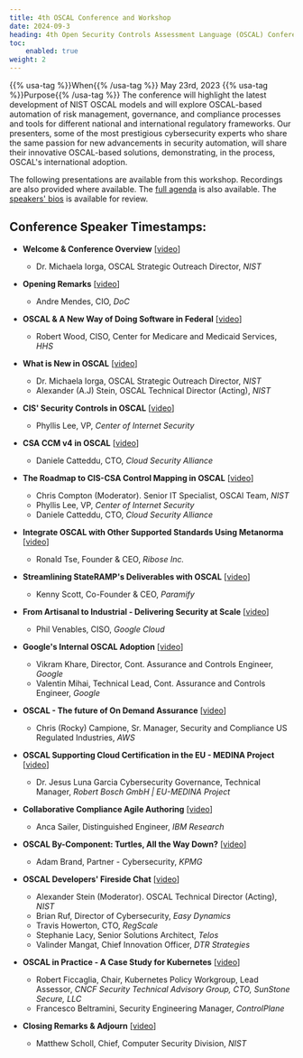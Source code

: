 ```yaml
---
title: 4th OSCAL Conference and Workshop
date: 2024-09-3
heading: 4th Open Security Controls Assessment Language (OSCAL) Conference and Workshop
toc:
    enabled: true
weight: 2
---
```


{{% usa-tag %}}When{{% /usa-tag %}} May 23rd, 2023
{{% usa-tag %}}Purpose{{% /usa-tag %}} The conference will highlight the latest development of NIST OSCAL models and will explore OSCAL-based automation of risk management, governance, and compliance processes and tools for different national and international regulatory frameworks. Our presenters, some of the most prestigious cybersecurity experts who share the same passion for new advancements in security automation, will share their innovative OSCAL-based solutions, demonstrating, in the process, OSCAL's international adoption.  

The following presentations are available from this workshop. Recordings are also provided where available. The [full agenda](https://csrc.nist.gov/csrc/media/Events/2023/4th-annual-oscal-conference/documents/OSCAL_AGENDA.pdf) is also available. The [speakers' bios](https://csrc.nist.gov/csrc/media/Events/2023/4th-annual-oscal-conference/documents/2023_OSCAL-Speaker-Bios.pdf) is available for review.

## Conference Speaker Timestamps:

- **Welcome & Conference Overview**  \[[video](https://cdnapisec.kaltura.com/index.php/extwidget/preview/partner_id/684682/uiconf_id/31013851/entry_id/1_e861yoyu/embed/dynamic#t=25:39)\] 
  - Dr. Michaela Iorga, OSCAL Strategic Outreach Director, *NIST*


- **Opening Remarks** \[[video](https://cdnapisec.kaltura.com/index.php/extwidget/preview/partner_id/684682/uiconf_id/31013851/entry_id/1_e861yoyu/embed/dynamic#t=28:51)\]
  - Andre Mendes, CIO, *DoC*


- **OSCAL & A New Way of Doing Software in Federal** \[[video](https://cdnapisec.kaltura.com/index.php/extwidget/preview/partner_id/684682/uiconf_id/31013851/entry_id/1_e861yoyu/embed/dynamic#t=48:24)\]
  - Robert Wood, CISO, Center for Medicare and Medicaid Services, *HHS*


- **What is New in OSCAL** \[[video](https://cdnapisec.kaltura.com/index.php/extwidget/preview/partner_id/684682/uiconf_id/31013851/entry_id/1_e861yoyu/embed/dynamic#t=1:15:40)\]
  - Dr. Michaela Iorga, OSCAL Strategic Outreach Director, *NIST*
  - Alexander (A.J) Stein, OSCAL Technical Director (Acting), *NIST*


- **CIS' Security Controls in OSCAL** \[[video](https://cdnapisec.kaltura.com/index.php/extwidget/preview/partner_id/684682/uiconf_id/31013851/entry_id/1_e861yoyu/embed/dynamic#t=2:01:30)\]
  - Phyllis Lee, VP, *Center of Internet Security*


- **CSA CCM v4 in OSCAL** \[[video](https://cdnapisec.kaltura.com/index.php/extwidget/preview/partner_id/684682/uiconf_id/31013851/entry_id/1_e861yoyu/embed/dynamic#t=2:10:55)\]
  - Daniele Catteddu, CTO, *Cloud Security Alliance*


- **The Roadmap to CIS-CSA Control Mapping in OSCAL** \[[video](https://cdnapisec.kaltura.com/index.php/extwidget/preview/partner_id/684682/uiconf_id/31013851/entry_id/1_e861yoyu/embed/dynamic#t=2:27:51)\]
  - Chris Compton (Moderator). Senior IT Specialist, OSCAl Team, *NIST*
  - Phyllis Lee, VP, *Center of Internet Security*
  - Daniele Catteddu, CTO, *Cloud Security Alliance*


- **Integrate OSCAL with Other Supported Standards Using Metanorma** \[[video](https://cdnapisec.kaltura.com/index.php/extwidget/preview/partner_id/684682/uiconf_id/31013851/entry_id/1_e861yoyu/embed/dynamic#t=2:47:04)\]
  - Ronald Tse, Founder & CEO, *Ribose Inc.*


- **Streamlining StateRAMP's Deliverables with OSCAL** \[[video](https://cdnapisec.kaltura.com/index.php/extwidget/preview/partner_id/684682/uiconf_id/31013851/entry_id/1_e861yoyu/embed/dynamic#t=3:13:55)\]
  - Kenny Scott, Co-Founder & CEO, *Paramify*


- **From Artisanal to Industrial - Delivering Security at Scale** \[[video](https://cdnapisec.kaltura.com/index.php/extwidget/preview/partner_id/684682/uiconf_id/31013851/entry_id/1_e861yoyu/embed/dynamic#t=4:32:42)\]
  - Phil Venables, CISO, *Google Cloud*


- **Google's Internal OSCAL Adoption** \[[video](https://cdnapisec.kaltura.com/index.php/extwidget/preview/partner_id/684682/uiconf_id/31013851/entry_id/1_e861yoyu/embed/dynamic#t=5:03:42)\]
  - Vikram Khare, Director, Cont. Assurance and Controls Engineer, *Google*
  - Valentin Mihai, Technical Lead, Cont. Assurance and Controls Engineer, *Google*


- **OSCAL - The future of On Demand Assurance** \[[video](https://cdnapisec.kaltura.com/index.php/extwidget/preview/partner_id/684682/uiconf_id/31013851/entry_id/1_e861yoyu/embed/dynamic#t=5:29:26)\]
  - Chris (Rocky) Campione, Sr. Manager, Security and Compliance US Regulated Industries, *AWS*

- **OSCAL Supporting Cloud Certification in the EU - MEDINA Project** \[[video](https://cdnapisec.kaltura.com/index.php/extwidget/preview/partner_id/684682/uiconf_id/31013851/entry_id/1_e861yoyu/embed/dynamic#t=5:56:46)\]
  - Dr. Jesus Luna Garcia Cybersecurity Governance, Technical Manager, *Robert Bosch GmbH | EU-MEDINA Project*


- **Collaborative Compliance Agile Authoring** \[[video](https://cdnapisec.kaltura.com/index.php/extwidget/preview/partner_id/684682/uiconf_id/31013851/entry_id/1_e861yoyu/embed/dynamic#t=6:26:26)\]
  - Anca Sailer, Distinguished Engineer, *IBM Research*


- **OSCAL By-Component: Turtles, All the Way Down?** \[[video](https://cdnapisec.kaltura.com/index.php/extwidget/preview/partner_id/684682/uiconf_id/31013851/entry_id/1_e861yoyu/embed/dynamic#t=7:06:35)\]
  - Adam Brand, Partner - Cybersecurity, *KPMG*


- **OSCAL Developers' Fireside Chat** \[[video](https://cdnapisec.kaltura.com/index.php/extwidget/preview/partner_id/684682/uiconf_id/31013851/entry_id/1_e861yoyu/embed/dynamic#t=7:37:03)\]
  - Alexander Stein (Moderator). OSCAL Technical Director (Acting), *NIST*
  - Brian Ruf, Director of Cybersecurity, *Easy Dynamics*
  - Travis Howerton, CTO, *RegScale*
  - Stephanie Lacy, Senior Solutions Architect, *Telos*
  - Valinder Mangat, Chief Innovation Officer, *DTR Strategies*


- **OSCAL in Practice - A Case Study for Kubernetes** \[[video](https://cdnapisec.kaltura.com/index.php/extwidget/preview/partner_id/684682/uiconf_id/31013851/entry_id/1_e861yoyu/embed/dynamic#t=8:22:55)\]
  - Robert Ficcaglia, Chair, Kubernetes Policy Workgroup, Lead Assessor, *CNCF Security Technical Advisory Group, CTO, SunStone Secure, LLC*
  - Francesco Beltramini, Security Engineering Manager, *ControlPlane*


- **Closing Remarks & Adjourn** \[[video](https://cdnapisec.kaltura.com/index.php/extwidget/preview/partner_id/684682/uiconf_id/31013851/entry_id/1_e861yoyu/embed/dynamic#t=8:48:48)\]
  - Matthew Scholl, Chief, Computer Security Division, *NIST*
